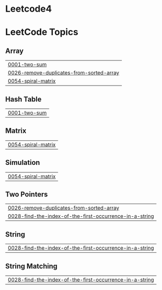# Leetcode4
<!---LeetCode Topics Start-->
# LeetCode Topics
## Array
|  |
| ------- |
| [0001-two-sum](https://github.com/Shubhamjadhav86/Leetcode4/tree/master/0001-two-sum) |
| [0026-remove-duplicates-from-sorted-array](https://github.com/Shubhamjadhav86/Leetcode4/tree/master/0026-remove-duplicates-from-sorted-array) |
| [0054-spiral-matrix](https://github.com/Shubhamjadhav86/Leetcode4/tree/master/0054-spiral-matrix) |
## Hash Table
|  |
| ------- |
| [0001-two-sum](https://github.com/Shubhamjadhav86/Leetcode4/tree/master/0001-two-sum) |
## Matrix
|  |
| ------- |
| [0054-spiral-matrix](https://github.com/Shubhamjadhav86/Leetcode4/tree/master/0054-spiral-matrix) |
## Simulation
|  |
| ------- |
| [0054-spiral-matrix](https://github.com/Shubhamjadhav86/Leetcode4/tree/master/0054-spiral-matrix) |
## Two Pointers
|  |
| ------- |
| [0026-remove-duplicates-from-sorted-array](https://github.com/Shubhamjadhav86/Leetcode4/tree/master/0026-remove-duplicates-from-sorted-array) |
| [0028-find-the-index-of-the-first-occurrence-in-a-string](https://github.com/Shubhamjadhav86/Leetcode4/tree/master/0028-find-the-index-of-the-first-occurrence-in-a-string) |
## String
|  |
| ------- |
| [0028-find-the-index-of-the-first-occurrence-in-a-string](https://github.com/Shubhamjadhav86/Leetcode4/tree/master/0028-find-the-index-of-the-first-occurrence-in-a-string) |
## String Matching
|  |
| ------- |
| [0028-find-the-index-of-the-first-occurrence-in-a-string](https://github.com/Shubhamjadhav86/Leetcode4/tree/master/0028-find-the-index-of-the-first-occurrence-in-a-string) |
<!---LeetCode Topics End-->